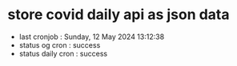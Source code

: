 # store covid daily api as json data

- last cronjob : Sunday, 12 May 2024 13:12:38
- status og cron : success
- status daily cron : success
      
      